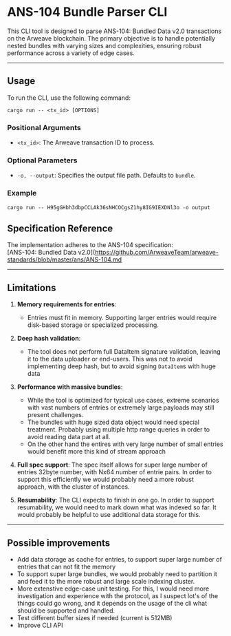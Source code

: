 # ANS-104 Bundle Parser CLI

This CLI tool is designed to parse ANS-104: Bundled Data v2.0 transactions on the Arweave blockchain. The primary objective is to handle potentially nested bundles with varying sizes and complexities, ensuring robust performance across a variety of edge cases.

---

## **Usage**

To run the CLI, use the following command:

`cargo run -- <tx_id> [OPTIONS]`

### **Positional Arguments**
- `<tx_id>`: The Arweave transaction ID to process.

### **Optional Parameters**
- `-o, --output`: Specifies the output file path. Defaults to `bundle`.

### **Example**

```
cargo run -- H95gGHbh3dbpCCLAk36sNHCOCgsZ1hy8IG9IEXDNl3o -o output
```

## **Specification Reference**

The implementation adheres to the ANS-104 specification:  
[ANS-104: Bundled Data v2.0](https://github.com/ArweaveTeam/arweave-standards/blob/master/ans/ANS-104.md

---

## **Limitations**
1. **Memory requirements for entries**:
   - Entries must fit in memory. Supporting larger entries would require disk-based storage or specialized processing.

2. **Deep hash validation**:
   - The tool does not perform full DataItem signature validation, leaving it to the data uploader or end-users. This was not to avoid implementing deep hash, but to avoid signing `DataItem`s with huge data

3. **Performance with massive bundles**:
   - While the tool is optimized for typical use cases, extreme scenarios with vast numbers of entries or extremely large payloads may still present challenges. 
   - The bundles with huge sized data object would need special treatment. Probably using multiple  http range queries in order to avoid reading data part at all.
   - On the other hand the entires with very large number of small entries would benefit more this kind of stream approach

4. **Full spec support**: The spec itself allows for super large number of entries 32byte number, with Nx64 number of entrie pairs. In order to support this efficiently we would probably need a more robust approach, with the cluster of instances.

5. **Resumability**: The CLI expects to finish in one go. In order to support resumability, we would need to mark down what was indexed so far. It would probably be helpful to use additional data storage for this.

---

## **Possible improvements**
- Add data storage as cache for entries, to support super large number of entries that can not fit the memory
- To support super large bundles, we would probably need to partition it and feed it to the more robust and large scale indexing cluster.
- More extenstive edge-case unit testing. For this, I would need more investigation and experience with the protocol, as I suspect lot's of the things could go wrong, and it depends on the usage of the cli what should be supported and handled.
- Test different buffer sizes if needed (current is 512MB)
- Improve CLI API